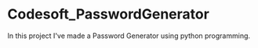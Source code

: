 # Codesoft_PasswordGenerator
In this project I've made a Password Generator using python programming. 
